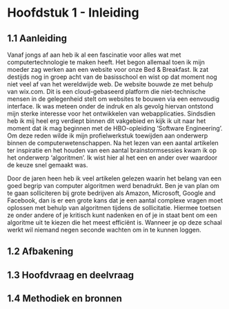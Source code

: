# Hoofdstuk 1 - Inleiding

## 1.1 Aanleiding

Vanaf jongs af aan heb ik al een fascinatie voor alles wat met computertechnologie te maken heeft. Het begon allemaal toen ik mijn moeder zag werken aan een website voor onze Bed & Breakfast. Ik zat destijds nog in groep acht van de basisschool en wist op dat moment nog niet veel af van het wereldwijde web. De website bouwde ze met behulp van wix.com. Dit is een cloud-gebaseerd platform die niet-technische mensen in de gelegenheid stelt om websites te bouwen via een eenvoudig interface. Ik was meteen onder de indruk en als gevolg hiervan ontstond mijn sterke interesse voor het ontwikkelen van webapplicaties. Sindsdien heb ik mij heel erg verdiept binnen dit vakgebied en kijk ik uit naar het moment dat ik mag beginnen met de HBO-opleiding ‘Software Engineering’. Om deze reden wilde ik mijn profielwerkstuk toewijden aan onderwerp binnen de computerwetenschappen.
Na het lezen van een aantal artikelen ter inspiratie en het houden van een aantal brainstormsessies kwam ik op het onderwerp ‘algoritmen’. Ik wist hier al het een en ander over waardoor de keuze snel gemaakt was.

Door de jaren heen heb ik veel artikelen gelezen waarin het belang van een goed begrip van computer algoritmen werd benadrukt. Ben je van plan om te gaan solliciteren bij grote bedrijven als Amazon, Microsoft, Google and Facebook, dan is er een grote kans dat je een aantal complexe vragen moet oplossen met behulp van algoritmen tijdens de sollicitatie. Hiermee toetsen ze onder andere of je kritisch kunt nadenken en of je in staat bent om een algoritme uit te kiezen die het meest efficiënt is. Wanneer je op deze schaal werkt wil niemand negen seconde wachten om in te kunnen loggen.


## 1.2 Afbakening

## 1.3 Hoofdvraag en deelvraag

## 1.4 Methodiek en bronnen
